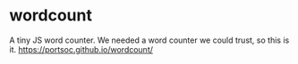 # wordcount
A tiny JS word counter.
We needed a word counter we could trust, so this is it.
https://portsoc.github.io/wordcount/
